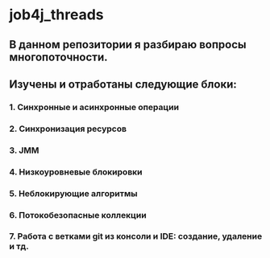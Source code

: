 # job4j_threads

## В данном репозитории я разбираю вопросы многопоточности.

## Изучены и отработаны следующие блоки:

### 1. Синхронные и асинхронные операции
### 2. Синхронизация ресурсов
### 3. JMM
### 4. Низкоуровневые блокировки
### 5. Неблокирующие алгоритмы
### 6. Потокобезопасные коллекции

### 7. Работа с ветками git из консоли и IDE: создание, удаление и тд.